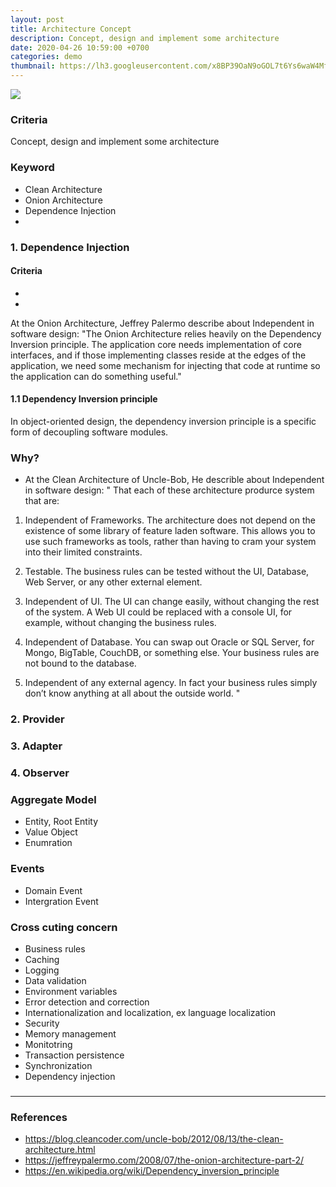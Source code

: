 ```yaml
---
layout: post
title: Architecture Concept
description: Concept, design and implement some architecture
date: 2020-04-26 10:59:00 +0700
categories: demo
thumbnail: https://lh3.googleusercontent.com/x8BP39OaN9oGOL7t6Ys6waW4MfDJKf1ZhzLG150OKFnqMg2Q-Yc2IjVruzOlkjCnudJV4e3Md88w00OPORHB6qLUcxzSk6jP9pkBfPN1enCyLP5RQUGGT6AJR58FA6cCka2sgrZ21jzL39MUAcCs2ih6PStYqThmvr2FpcxRHzWW0yKXKRRg8MVzuQQUCuRiBFx3BkVSrnYOKIlI4OUaE91ZhgKhd0zKluoXtnOs7DJG18tZqVJ4Ja1gF7hcM7at3DCPKBHjNIkAzpuIOrYOHqL1Fghulnv8OMy4VS0M4COz0nxVhQmg4A6z3yR4zGG2If6engrqnpmqP5H4ytiHSI00Tsbu-jUEL8tyzg6IeOS6O9-fJZ3k1uesCkqaW2PFthM3Y9AfQC5_8XRq_ca6B3d2FcBXOvw14fWWtEh_sqK84CyLHZ3gzRSq7FLfDCritN2RR_81jmz5YWMmiq_bT9OMg5iNECxGOvGyicizZ0W3DRW0bz5bDT42vQwztOCek3uYNovE3DDET_vTFGfkcVKl2bENe4Ua1M0grZgPdnKXe8fFG5b6bzt0PZ-2X5kp_oPwOBxzwZ48wQksxb7knLxfDBTLkRtCFjrUdedHTFGED4Y_dClwpcSqC225YrJW5XT8wdEbTxXEcnC3AjRHXMubjUPiJmNcbCrdkrHfbso0webDiEHmLbFpIXKV4gmpgkjjYRH7SfrYm96HuSESH3ShelllCa6PfQmnXipm_BRQxpNTRc0K8ls=w998-h688-no
---
```


![](https://lh3.googleusercontent.com/x8BP39OaN9oGOL7t6Ys6waW4MfDJKf1ZhzLG150OKFnqMg2Q-Yc2IjVruzOlkjCnudJV4e3Md88w00OPORHB6qLUcxzSk6jP9pkBfPN1enCyLP5RQUGGT6AJR58FA6cCka2sgrZ21jzL39MUAcCs2ih6PStYqThmvr2FpcxRHzWW0yKXKRRg8MVzuQQUCuRiBFx3BkVSrnYOKIlI4OUaE91ZhgKhd0zKluoXtnOs7DJG18tZqVJ4Ja1gF7hcM7at3DCPKBHjNIkAzpuIOrYOHqL1Fghulnv8OMy4VS0M4COz0nxVhQmg4A6z3yR4zGG2If6engrqnpmqP5H4ytiHSI00Tsbu-jUEL8tyzg6IeOS6O9-fJZ3k1uesCkqaW2PFthM3Y9AfQC5_8XRq_ca6B3d2FcBXOvw14fWWtEh_sqK84CyLHZ3gzRSq7FLfDCritN2RR_81jmz5YWMmiq_bT9OMg5iNECxGOvGyicizZ0W3DRW0bz5bDT42vQwztOCek3uYNovE3DDET_vTFGfkcVKl2bENe4Ua1M0grZgPdnKXe8fFG5b6bzt0PZ-2X5kp_oPwOBxzwZ48wQksxb7knLxfDBTLkRtCFjrUdedHTFGED4Y_dClwpcSqC225YrJW5XT8wdEbTxXEcnC3AjRHXMubjUPiJmNcbCrdkrHfbso0webDiEHmLbFpIXKV4gmpgkjjYRH7SfrYm96HuSESH3ShelllCa6PfQmnXipm_BRQxpNTRc0K8ls=w998-h688-no)

### Criteria
Concept, design and implement some architecture

### Keyword
- Clean Architecture
- Onion Architecture
- Dependence Injection
- 

### 1. Dependence Injection
#### Criteria
- 
- 

At the Onion Architecture, Jeffrey Palermo describe about Independent in software design:
"The Onion Architecture relies heavily on the Dependency Inversion principle.  The application core needs implementation of core interfaces, and if those implementing classes reside at the edges of the application, we need some mechanism for injecting that code at runtime so the application can do something useful."

#### 1.1 Dependency Inversion principle
In object-oriented design, the dependency inversion principle is a specific form of decoupling software modules.


### Why?
- At the Clean Architecture of Uncle-Bob, He describle about Independent in software design:
"
That each of these architecture produrce system that are:
1. Independent of Frameworks. The architecture does not depend on the existence of some library of feature laden software. This allows you to use such frameworks as tools, rather than having to cram your system into their limited constraints.

2. Testable. The business rules can be tested without the UI, Database, Web Server, or any other external element.

3. Independent of UI. The UI can change easily, without changing the rest of the system. A Web UI could be replaced with a console UI, for example, without changing the business rules.

4. Independent of Database. You can swap out Oracle or SQL Server, for Mongo, BigTable, CouchDB, or something else. Your business rules are not bound to the database.

5. Independent of any external agency. In fact your business rules simply don’t know anything at all about the outside world.
"


### 2. Provider

### 3. Adapter

### 4. Observer

### Aggregate Model
- Entity, Root Entity
- Value Object
- Enumration

### Events
- Domain Event
- Intergration Event

### Cross cuting concern
- Business rules
- Caching
- Logging
- Data validation
- Environment variables
- Error detection and correction
- Internationalization and localization, ex language localization
- Security
- Memory management
- Monitotring
- Transaction persistence
- Synchronization
- Dependency injection

### 

---
### References
- https://blog.cleancoder.com/uncle-bob/2012/08/13/the-clean-architecture.html
- https://jeffreypalermo.com/2008/07/the-onion-architecture-part-2/
- https://en.wikipedia.org/wiki/Dependency_inversion_principle
